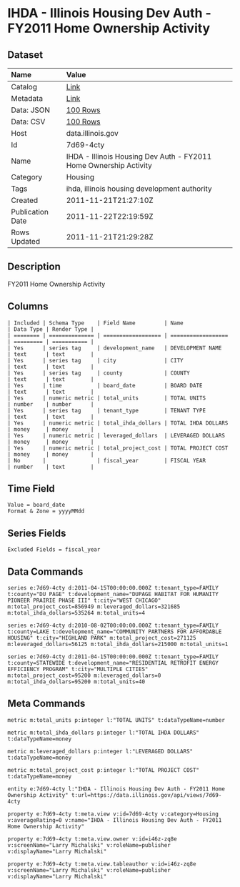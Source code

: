 # IHDA - Illinois Housing Dev Auth - FY2011 Home Ownership Activity

## Dataset

| Name | Value |
| :--- | :---- |
| Catalog | [Link](https://catalog.data.gov/dataset/ihda-illinois-housing-dev-auth-fy2011-home-ownership-activity-de342) |
| Metadata | [Link](https://data.illinois.gov/api/views/7d69-4cty) |
| Data: JSON | [100 Rows](https://data.illinois.gov/api/views/7d69-4cty/rows.json?max_rows=100) |
| Data: CSV | [100 Rows](https://data.illinois.gov/api/views/7d69-4cty/rows.csv?max_rows=100) |
| Host | data.illinois.gov |
| Id | 7d69-4cty |
| Name | IHDA - Illinois Housing Dev Auth - FY2011 Home Ownership Activity |
| Category | Housing |
| Tags | ihda, illinois housing development authority |
| Created | 2011-11-21T21:27:10Z |
| Publication Date | 2011-11-22T22:19:59Z |
| Rows Updated | 2011-11-21T21:29:28Z |

## Description

FY2011 Home Ownership Activity

## Columns

```ls
| Included | Schema Type    | Field Name         | Name               | Data Type | Render Type |
| ======== | ============== | ================== | ================== | ========= | =========== |
| Yes      | series tag     | development_name   | DEVELOPMENT NAME   | text      | text        |
| Yes      | series tag     | city               | CITY               | text      | text        |
| Yes      | series tag     | county             | COUNTY             | text      | text        |
| Yes      | time           | board_date         | BOARD DATE         | text      | text        |
| Yes      | numeric metric | total_units        | TOTAL UNITS        | number    | number      |
| Yes      | series tag     | tenant_type        | TENANT TYPE        | text      | text        |
| Yes      | numeric metric | total_ihda_dollars | TOTAL IHDA DOLLARS | money     | money       |
| Yes      | numeric metric | leveraged_dollars  | LEVERAGED DOLLARS  | money     | money       |
| Yes      | numeric metric | total_project_cost | TOTAL PROJECT COST | money     | money       |
| No       |                | fiscal_year        | FISCAL YEAR        | number    | text        |
```

## Time Field

```ls
Value = board_date
Format & Zone = yyyyMMdd
```

## Series Fields

```ls
Excluded Fields = fiscal_year
```

## Data Commands

```ls
series e:7d69-4cty d:2011-04-15T00:00:00.000Z t:tenant_type=FAMILY t:county="DU PAGE" t:development_name="DUPAGE HABITAT FOR HUMANITY PIONEER PRAIRIE PHASE III" t:city="WEST CHICAGO" m:total_project_cost=856949 m:leveraged_dollars=321685 m:total_ihda_dollars=535264 m:total_units=4

series e:7d69-4cty d:2010-08-02T00:00:00.000Z t:tenant_type=FAMILY t:county=LAKE t:development_name="COMMUNITY PARTNERS FOR AFFORDABLE HOUSING" t:city="HIGHLAND PARK" m:total_project_cost=271125 m:leveraged_dollars=56125 m:total_ihda_dollars=215000 m:total_units=1

series e:7d69-4cty d:2011-04-15T00:00:00.000Z t:tenant_type=FAMILY t:county=STATEWIDE t:development_name="RESIDENTIAL RETROFIT ENERGY EFFICIENCY PROGRAM" t:city="MULTIPLE CITIES" m:total_project_cost=95200 m:leveraged_dollars=0 m:total_ihda_dollars=95200 m:total_units=40
```

## Meta Commands

```ls
metric m:total_units p:integer l:"TOTAL UNITS" t:dataTypeName=number

metric m:total_ihda_dollars p:integer l:"TOTAL IHDA DOLLARS" t:dataTypeName=money

metric m:leveraged_dollars p:integer l:"LEVERAGED DOLLARS" t:dataTypeName=money

metric m:total_project_cost p:integer l:"TOTAL PROJECT COST" t:dataTypeName=money

entity e:7d69-4cty l:"IHDA - Illinois Housing Dev Auth - FY2011 Home Ownership Activity" t:url=https://data.illinois.gov/api/views/7d69-4cty

property e:7d69-4cty t:meta.view v:id=7d69-4cty v:category=Housing v:averageRating=0 v:name="IHDA - Illinois Housing Dev Auth - FY2011 Home Ownership Activity"

property e:7d69-4cty t:meta.view.owner v:id=i46z-zq8e v:screenName="Larry Michalski" v:roleName=publisher v:displayName="Larry Michalski"

property e:7d69-4cty t:meta.view.tableauthor v:id=i46z-zq8e v:screenName="Larry Michalski" v:roleName=publisher v:displayName="Larry Michalski"
```